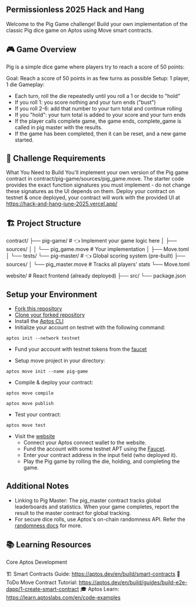 ## Permissionless 2025 Hack and Hang

Welcome to the Pig Game challenge! Build your own implementation of the classic Pig dice game on Aptos using Move smart contracts.

## 🎮 Game Overview
Pig is a simple dice game where players try to reach a score of 50 points:

Goal: Reach a score of 50 points in as few turns as possible
Setup: 1 player, 1 die
Gameplay:

- Each turn, roll the die repeatedly until you roll a 1 or decide to "hold"
- If you roll 1: you score nothing and your turn ends ("bust")
- If you roll 2-6: add that number to your turn total and continue rolling
- If you "hold": your turn total is added to your score and your turn ends
- If the player calls complete game, the game ends, complete_game is called in pig master with the results.
- If the game has been completed, then it can be reset, and a new game started.

## 🎯 Challenge Requirements
What You Need to Build
You'll implement your own version of the Pig game contract in contract/pig-game/sources/pig_game.move. The starter code provides the exact function signatures you must implement - do not change these signatures as the UI depends on them. Deploy your contract on testnet & once deployed, your contract will work with the provided UI at https://hack-and-hang-june-2025.vercel.app/

## 🏗️ Project Structure
contract/
├── pig-game/          # 👈 Implement your game logic here
│   ├── sources/
│   │   └── pig_game.move    # Your implementation
│   ├── Move.toml
│   └── tests/
└── pig-master/        # 👈 Global scoring system (pre-built)
    ├── sources/
    │   └── pig_master.move  # Tracks all players' stats
    └── Move.toml

website/               # React frontend (already deployed)
├── src/
└── package.json

## Setup your Environment

- [Fork this repository](https://github.com/aptos-labs/hack-and-hang-june-2025/fork)
- [Clone your forked repository](https://docs.github.com/en/repositories/creating-and-managing-repositories/cloning-a-repository)
- Install the [Aptos CLI](https://aptos.dev/en/build/cli)
- Initialize your account on testnet with the following command:

`aptos init --network testnet`

- Fund your account with testnet tokens from the [faucet](https://aptos.dev/en/network/faucet)

- Setup move project in your directory:

`aptos move init --name pig-game`

- Compile & deploy your contract:

`aptos move compile` 

`aptos move publish`

- Test your contract:

`aptos move test`

* Visit the [website](https://hack-and-hang-june-2025.vercel.app/)
    * Connect your Aptos connect wallet to the website.
    * Fund the account with some testnet APT using the [Faucet](https://aptos.dev/en/network/faucet).
    * Enter your contract address in the input field (who deployed it).
    * Play the Pig game by rolling the die, holding, and completing the game.


## Additional Notes

- Linking to Pig Master: The pig_master contract tracks global leaderboards and statistics. When your game completes, report the result to the master contract for global tracking. 
- For secure dice rolls, use Aptos's on-chain randomness API. Refer the [randomness docs](https://aptos.dev/en/build/smart-contracts/randomness) for more.

## 📚 Learning Resources
Core Aptos Development

🏗️ Smart Contracts Guide: https://aptos.dev/en/build/smart-contracts
📖 ToDo Move Contract Tutorial: https://aptos.dev/en/build/guides/build-e2e-dapp/1-create-smart-contract
🎓 Aptos Learn: https://learn.aptoslabs.com/en/code-examples
